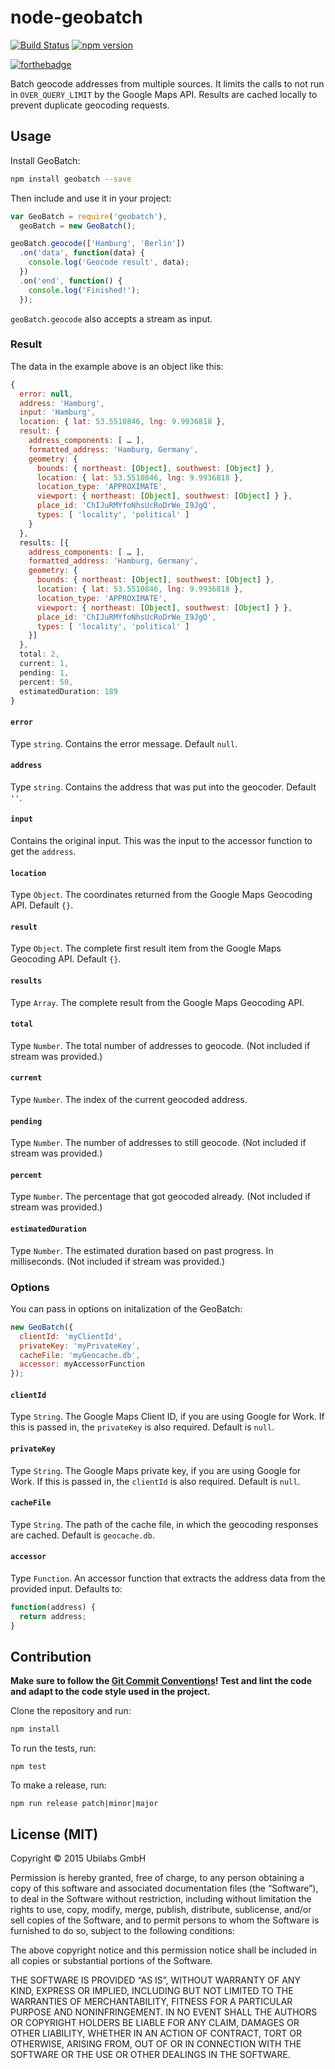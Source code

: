 # node-geobatch

[![Build Status](https://travis-ci.org/ubilabs/node-geobatch.svg?branch=master)](https://travis-ci.org/ubilabs/node-geobatch) [![npm version](https://badge.fury.io/js/geobatch.svg)](http://badge.fury.io/js/geobatch)

[![forthebadge](http://forthebadge.com/images/badges/uses-badges.svg)](http://forthebadge.com)

Batch geocode addresses from multiple sources. It limits the calls to not run in `OVER_QUERY_LIMIT` by the Google Maps API. Results are cached locally to prevent duplicate geocoding requests.

## Usage

Install GeoBatch:

```sh
npm install geobatch --save
```

Then include and use it in your project:

```js
var GeoBatch = require('geobatch'),
  geoBatch = new GeoBatch();

geoBatch.geocode(['Hamburg', 'Berlin'])
  .on('data', function(data) {
    console.log('Geocode result', data);
  })
  .on('end', function() {
    console.log('Finished!');
  });
```

`geoBatch.geocode` also accepts a stream as input.

### Result

The data in the example above is an object like this:

```js
{
  error: null,
  address: 'Hamburg',
  input: 'Hamburg',
  location: { lat: 53.5510846, lng: 9.9936818 },
  result: {
    address_components: [ … ],
    formatted_address: 'Hamburg, Germany',
    geometry: {
      bounds: { northeast: [Object], southwest: [Object] },
      location: { lat: 53.5510846, lng: 9.9936818 },
      location_type: 'APPROXIMATE',
      viewport: { northeast: [Object], southwest: [Object] } },
      place_id: 'ChIJuRMYfoNhsUcRoDrWe_I9JgQ',
      types: [ 'locality', 'political' ]
    }
  },
  results: [{
    address_components: [ … ],
    formatted_address: 'Hamburg, Germany',
    geometry: {
      bounds: { northeast: [Object], southwest: [Object] },
      location: { lat: 53.5510846, lng: 9.9936818 },
      location_type: 'APPROXIMATE',
      viewport: { northeast: [Object], southwest: [Object] } },
      place_id: 'ChIJuRMYfoNhsUcRoDrWe_I9JgQ',
      types: [ 'locality', 'political' ]
    }]
  },
  total: 2,
  current: 1,
  pending: 1,
  percent: 50,
  estimatedDuration: 189
}
```

#### `error`

Type `string`. Contains the error message. Default `null`.

#### `address`

Type `string`. Contains the address that was put into the geocoder. Default `''`.

#### `input`

Contains the original input. This was the input to the accessor function to get the `address`.

#### `location`

Type `Object`. The coordinates returned from the Google Maps Geocoding API. Default `{}`.

#### `result`

Type `Object`. The complete first result item from the Google Maps Geocoding API. Default `{}`.

#### `results`

Type `Array`. The complete result from the Google Maps Geocoding API.

#### `total`

Type `Number`. The total number of addresses to geocode. (Not included if stream was provided.)

#### `current`

Type `Number`. The index of the current geocoded address.

#### `pending`

Type `Number`. The number of addresses to still geocode. (Not included if stream was provided.)

#### `percent`

Type `Number`. The percentage that got geocoded already. (Not included if stream was provided.)

#### `estimatedDuration`

Type `Number`. The estimated duration based on past progress. In milliseconds. (Not included if stream was provided.)

### Options

You can pass in options on initalization of the GeoBatch:

```js
new GeoBatch({
  clientId: 'myClientId',
  privateKey: 'myPrivateKey',
  cacheFile: 'myGeocache.db',
  accessor: myAccessorFunction
});
```

#### `clientId`

Type `String`. The Google Maps Client ID, if you are using Google for Work. If this is passed in, the `privateKey` is also required. Default is `null`.

#### `privateKey`

Type `String`. The Google Maps private key, if you are using Google for Work. If this is passed in, the `clientId` is also required. Default is `null`.

#### `cacheFile`

Type `String`. The path of the cache file, in which the geocoding responses are cached. Default is `geocache.db`.

#### `accessor`

Type `Function`. An accessor function that extracts the address data from the provided input. Defaults to:
```js
function(address) {
  return address;
}
```

## Contribution

**Make sure to follow the [Git Commit Conventions](https://github.com/ubilabs/node-geobatch/blob/master/CONVENTIONS.md)! Test and lint the code and adapt to the code style used in the project.**

Clone the repository and run:

```sh
npm install
```

To run the tests, run:

```
npm test
```

To make a release, run:

```
npm run release patch|minor|major
```

## License (MIT)

Copyright © 2015 Ubilabs GmbH

Permission is hereby granted, free of charge, to any person obtaining a copy of this software and associated documentation files (the “Software”), to deal in the Software without restriction, including without limitation the rights to use, copy, modify, merge, publish, distribute, sublicense, and/or sell copies of the Software, and to permit persons to whom the Software is furnished to do so, subject to the following conditions:

The above copyright notice and this permission notice shall be included in all copies or substantial portions of the Software.

THE SOFTWARE IS PROVIDED “AS IS”, WITHOUT WARRANTY OF ANY KIND, EXPRESS OR IMPLIED, INCLUDING BUT NOT LIMITED TO THE WARRANTIES OF MERCHANTABILITY, FITNESS FOR A PARTICULAR PURPOSE AND NONINFRINGEMENT. IN NO EVENT SHALL THE AUTHORS OR COPYRIGHT HOLDERS BE LIABLE FOR ANY CLAIM, DAMAGES OR OTHER LIABILITY, WHETHER IN AN ACTION OF CONTRACT, TORT OR OTHERWISE, ARISING FROM, OUT OF OR IN CONNECTION WITH THE SOFTWARE OR THE USE OR OTHER DEALINGS IN THE SOFTWARE.
